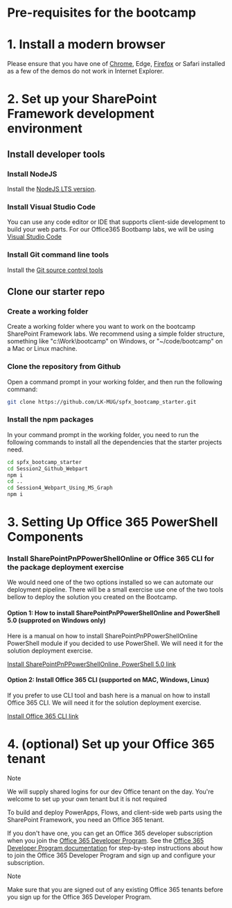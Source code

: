 # Pre-requisites for the bootcamp

# 1. Install a modern browser

Please ensure that you have one of [Chrome](https://www.google.com/chrome/), Edge, [Firefox](https://www.mozilla.org/en-US/firefox/new/) or Safari installed as a few of the demos do not work in Internet Explorer.

# 2. Set up your SharePoint Framework development environment

## Install developer tools

### Install NodeJS

Install the [NodeJS LTS version](https://nodejs.org). 

### Install Visual Studio Code

You can use any code editor or IDE that supports client-side development to build your web parts. For our Office365 Bootbamp labs, we will be using [Visual Studio Code](https://code.visualstudio.com/)

### Install Git command line tools
Install the [Git source control tools](https://git-scm.com/)

## Clone our starter repo

### Create a working folder
Create a working folder where you want to work on the bootcamp SharePoint Framework labs. We recommend using a simple folder structure, something like "c:\Work\bootcamp" on Windows, or "~/code/bootcamp" on a Mac or Linux machine.

### Clone the repository from Github
Open a command prompt in your working folder, and then run the following command:
```sh
git clone https://github.com/LK-MUG/spfx_bootcamp_starter.git
```
### Install the npm packages
In your command prompt in the working folder, you need to run the following commands to install all the dependencies that the starter projects need.
```sh
cd spfx_bootcamp_starter
cd Session2_Github_Webpart
npm i
cd ..
cd Session4_Webpart_Using_MS_Graph
npm i
```

# 3. Setting Up  Office 365 PowerShell Components

### Install SharePointPnPPowerShellOnline or Office 365 CLI for the package deployment exercise

We would need one of the two options installed so we can automate our deployment pipeline. There will be a small exercise use one of the two tools bellow to deploy the solution you created on the Bootcamp. 

#### Option 1: How to install SharePointPnPPowerShellOnline and PowerShell 5.0 (supproted on Windows only)

Here is a manual on how to install SharePointPnPPowerShellOnline PowerShell module if you decided to use PowerShell. We will need it  for the solution deployment exercise.

[Install SharePointPnPPowerShellOnline, PowerShell 5.0 link](https://github.com/SharePoint/PnP-PowerShell/wiki/Install-SharePointPnPPowerShellOnline,-PowerShell-5.0-and-Nuget-behind-proxy)

#### Option 2: Install Office 365 CLI (supported on MAC, Windows, Linux)

If you prefer to use CLI tool and bash here is a manual on how to install Office 365 CLI. We will need it for the solution deployment exercise.

[Install Office 365 CLI link](https://aka.ms/o365cli)

# 4. (optional) Set up your Office 365 tenant

> [!NOTE] 
> We will supply shared logins for our dev Office tenant on the day. You're welcome to set up your own tenant but it is not required

To build and deploy PowerApps, Flows, and client-side web parts using the SharePoint Framework, you need an Office 365 tenant. 

If you don't have one, you can get an Office 365 developer subscription when you join the [Office 365 Developer Program]( https://developer.microsoft.com/office/dev-program?ocid=BootCamp2018_DevProg). See the [Office 365 Developer Program documentation](https://docs.microsoft.com/en-us/office/developer-program/office-365-developer-program) for step-by-step instructions about how to join the Office 365 Developer Program and sign up and configure your subscription.  

> [!NOTE] 
> Make sure that you are signed out of any existing Office 365 tenants before you sign up for the Office 365 Developer Program.
